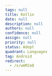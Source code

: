 ```yaml
---
tags: null
title: Kotlin
date: null
description: null
authors: null
confidence: null
assign: null
priority: null
status: Adopt
quadrant: Languages
tag: Android
redirect:
  - /s/wmMJaQ
---
```

